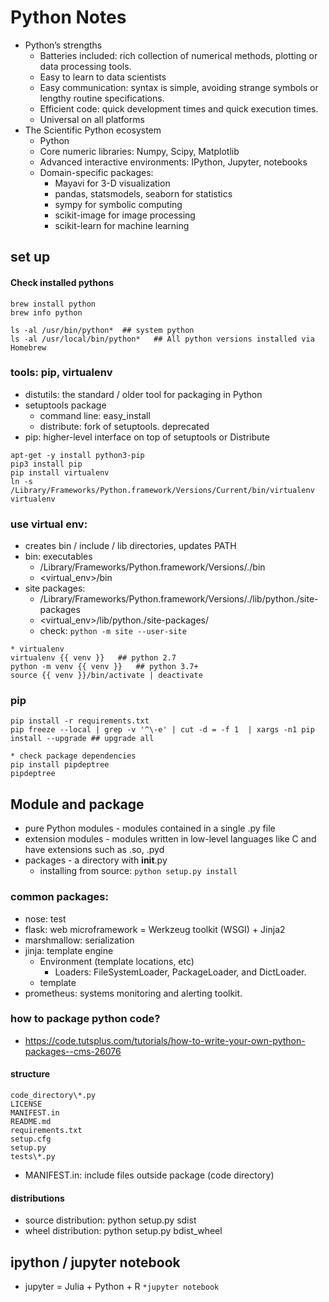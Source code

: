 # Python Notes
* Python’s strengths
    * Batteries included: rich collection of numerical methods, plotting or data processing tools.
    * Easy to learn to data scientists
    * Easy communication: syntax is simple, avoiding strange symbols or lengthy routine specifications.
    * Efficient code: quick development times and quick execution times.
    * Universal on all platforms
* The Scientific Python ecosystem
    * Python
    * Core numeric libraries: Numpy, Scipy, Matplotlib
    * Advanced interactive environments: IPython, Jupyter, notebooks
    * Domain-specific packages:
        * Mayavi for 3-D visualization
        * pandas, statsmodels, seaborn for statistics
        * sympy for symbolic computing
        * scikit-image for image processing
        * scikit-learn for machine learning

## set up

#### Check installed pythons
```
brew install python
brew info python

ls -al /usr/bin/python*  ## system python
ls -al /usr/local/bin/python*   ## All python versions installed via Homebrew
```

### tools: pip, virtualenv
* distutils: the standard / older tool for packaging in Python
* setuptools package
    * command line: easy_install
    * distribute: fork of setuptools. deprecated
* pip: higher-level interface on top of setuptools or Distribute

```
apt-get -y install python3-pip
pip3 install pip
pip install virtualenv
ln -s /Library/Frameworks/Python.framework/Versions/Current/bin/virtualenv virtualenv
```

### use virtual env:
* creates bin / include / lib directories, updates PATH
* bin: executables
    * /Library/Frameworks/Python.framework/Versions/<major>.<minor>/bin
    * <virtual_env>/bin
* site packages:
    * /Library/Frameworks/Python.framework/Versions/<major>.<minor>/lib/python<major>.<minor>/site-packages
    * <virtual_env>/lib/python<major>.<minor>/site-packages/
    * check: `python -m site --user-site`

```
* virtualenv
virtualenv {{ venv }}   ## python 2.7
python -m venv {{ venv }}   ## python 3.7+
source {{ venv }}/bin/activate | deactivate
```

### pip
```
pip install -r requirements.txt
pip freeze --local | grep -v '^\-e' | cut -d = -f 1  | xargs -n1 pip install --upgrade ## upgrade all

* check package dependencies
pip install pipdeptree
pipdeptree
```

## Module and package
* pure Python modules - modules contained in a single .py file
* extension modules - modules written in low-level languages like C and have extensions such as .so, .pyd
* packages - a directory with __init__.py
    * installing from source: `python setup.py install`

### common packages:
* nose: test
* flask: web microframework = Werkzeug toolkit (WSGI) + Jinja2
* marshmallow: serialization
* jinja: template engine
    * Environment (template locations, etc)
        * Loaders: FileSystemLoader, PackageLoader, and DictLoader.
    * template
* prometheus: systems monitoring and alerting toolkit.

### how to package python code?
* https://code.tutsplus.com/tutorials/how-to-write-your-own-python-packages--cms-26076

#### structure
```
code_directory\*.py
LICENSE
MANIFEST.in
README.md
requirements.txt
setup.cfg
setup.py
tests\*.py
```
* MANIFEST.in: include files outside package (code directory)

#### distributions
* source distribution: python setup.py sdist
* wheel distribution: python setup.py bdist_wheel


## ipython / jupyter notebook
* jupyter = Julia + Python + R
```*jupyter notebook ```
